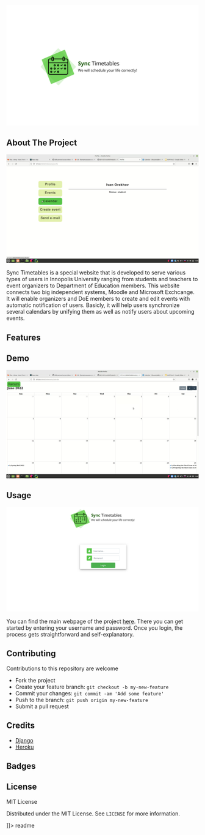 <snippet>
  <content><![CDATA[
# ${1:Sync Timetables}

![image](https://github.com/InnoSWP/B21-02-CrosslinkTimetable/blob/main/assets/LoGo%20of%20SWD%20(2).png)

## About The Project

![image](https://github.com/InnoSWP/B21-02-CrosslinkTimetable/blob/main/assets/Screenshot%20(133).png)

Sync Timetables is a special website that is developed to serve various types of users in Innopolis University ranging from students and teachers to event organizers to Department of Education members. This website connects two big independent systems, Moodle and Microsoft Exchcange. It will enable organizers and DoE members to create and edit events with automatic notification of users. Basicly, it will help users synchronize several calendars by unifying them as well as notify users about upcoming events.

## Features



## Demo

[![IMAGE ALT TEXT HERE](https://github.com/InnoSWP/B21-02-CrosslinkTimetable/blob/main/assets/Screenshot%20(132).png)](https://www.youtube.com/watch?v=_wZNFJtUfvc&t=4s)

## Usage

![image](https://github.com/InnoSWP/B21-02-CrosslinkTimetable/blob/main/assets/Screenshot%20(131).png)

You can find the main webpage of the project [here](https://synctimetables.herokuapp.com/). There you can get started by entering your username and password. Once you login, the process gets straightforward and self-explanatory.

## Contributing

Contributions to this repository are welcome

* Fork the project
* Create your feature branch: `git checkout -b my-new-feature`
* Commit your changes: `git commit -am 'Add some feature'`
* Push to the branch: `git push origin my-new-feature`
* Submit a pull request

## Credits 

* [Django](https://www.djangoproject.com/)
* [Heroku](https://www.heroku.com/)

## Badges



## License

MIT License

Distributed under the MIT License. See `LICENSE` for more information.

]]></content>
  <tabTrigger>readme</tabTrigger>
</snippet>
